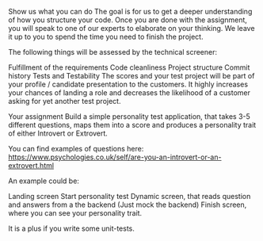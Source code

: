 Show us what you can do
The goal is for us to get a deeper understanding of how you structure your code. Once you are done with the assignment, you will speak to one of our experts to elaborate on your thinking. We leave it up to you to spend the time you need to finish the project.

The following things will be assessed by the technical screener:

Fulfillment of the requirements
Code cleanliness
Project structure
Commit history
Tests and Testability
The scores and your test project will be part of your profile / candidate presentation to the customers. It highly increases your chances of landing a role and decreases the likelihood of a customer asking for yet another test project.

Your assignment
Build a simple personality test application, that takes 3-5 different questions, maps them into a score and produces a personality trait of either Introvert or Extrovert.



You can find examples of questions here: https://www.psychologies.co.uk/self/are-you-an-introvert-or-an-extrovert.html



An example could be:

Landing screen
Start personality test
Dynamic screen, that reads question and answers from a the backend (Just mock the backend)
Finish screen, where you can see your personality trait.


It is a plus if you write some unit-tests.